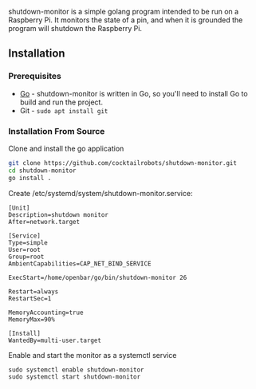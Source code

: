 shutdown-monitor is a simple golang program intended to be run on a Raspberry Pi. It monitors the state of a pin, and when it is grounded the program will shutdown the Raspberry Pi.

## Installation

### Prerequisites

* [Go](https://golang.org/doc/install) - shutdown-monitor is written in Go, so you'll need to install Go to build and run the project.
* Git - `sudo apt install git`

### Installation From Source

Clone and install the go application

```bash
git clone https://github.com/cocktailrobots/shutdown-monitor.git
cd shutdown-monitor
go install .
```

Create /etc/systemd/system/shutdown-monitor.service:

```
[Unit]
Description=shutdown monitor
After=network.target

[Service]
Type=simple
User=root
Group=root
AmbientCapabilities=CAP_NET_BIND_SERVICE

ExecStart=/home/openbar/go/bin/shutdown-monitor 26

Restart=always
RestartSec=1

MemoryAccounting=true
MemoryMax=90%

[Install]
WantedBy=multi-user.target
```

Enable and start the monitor as a systemctl service

```
sudo systemctl enable shutdown-monitor
sudo systemctl start shutdown-monitor
```
